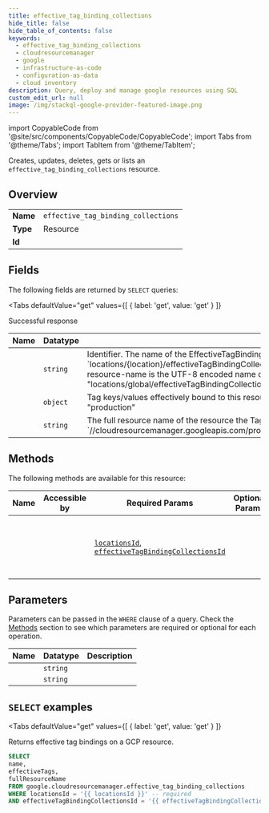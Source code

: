 ```yaml
--- 
title: effective_tag_binding_collections
hide_title: false
hide_table_of_contents: false
keywords:
  - effective_tag_binding_collections
  - cloudresourcemanager
  - google
  - infrastructure-as-code
  - configuration-as-data
  - cloud inventory
description: Query, deploy and manage google resources using SQL
custom_edit_url: null
image: /img/stackql-google-provider-featured-image.png
---
```


import CopyableCode from '@site/src/components/CopyableCode/CopyableCode';
import Tabs from '@theme/Tabs';
import TabItem from '@theme/TabItem';

Creates, updates, deletes, gets or lists an <code>effective_tag_binding_collections</code> resource.

## Overview
<table><tbody>
<tr><td><b>Name</b></td><td><code>effective_tag_binding_collections</code></td></tr>
<tr><td><b>Type</b></td><td>Resource</td></tr>
<tr><td><b>Id</b></td><td><CopyableCode code="google.cloudresourcemanager.effective_tag_binding_collections" /></td></tr>
</tbody></table>

## Fields

The following fields are returned by `SELECT` queries:

<Tabs
    defaultValue="get"
    values={[
        { label: 'get', value: 'get' }
    ]}
>
<TabItem value="get">

Successful response

<table>
<thead>
    <tr>
    <th>Name</th>
    <th>Datatype</th>
    <th>Description</th>
    </tr>
</thead>
<tbody>
<tr>
    <td><CopyableCode code="name" /></td>
    <td><code>string</code></td>
    <td>Identifier. The name of the EffectiveTagBindingCollection, following the convention: `locations/&#123;location&#125;/effectiveTagBindingCollections/&#123;encoded-full-resource-name&#125;` where the encoded-full-resource-name is the UTF-8 encoded name of the GCP resource the TagBindings are bound to. E.g. "locations/global/effectiveTagBindingCollections/%2f%2fcloudresourcemanager.googleapis.com%2fprojects%2f123"</td>
</tr>
<tr>
    <td><CopyableCode code="effectiveTags" /></td>
    <td><code>object</code></td>
    <td>Tag keys/values effectively bound to this resource, specified in namespaced format. For example: "123/environment": "production"</td>
</tr>
<tr>
    <td><CopyableCode code="fullResourceName" /></td>
    <td><code>string</code></td>
    <td>The full resource name of the resource the TagBindings are bound to. E.g. `//cloudresourcemanager.googleapis.com/projects/123`</td>
</tr>
</tbody>
</table>
</TabItem>
</Tabs>

## Methods

The following methods are available for this resource:

<table>
<thead>
    <tr>
    <th>Name</th>
    <th>Accessible by</th>
    <th>Required Params</th>
    <th>Optional Params</th>
    <th>Description</th>
    </tr>
</thead>
<tbody>
<tr>
    <td><a href="#get"><CopyableCode code="get" /></a></td>
    <td><CopyableCode code="select" /></td>
    <td><a href="#parameter-locationsId"><code>locationsId</code></a>, <a href="#parameter-effectiveTagBindingCollectionsId"><code>effectiveTagBindingCollectionsId</code></a></td>
    <td></td>
    <td>Returns effective tag bindings on a GCP resource.</td>
</tr>
</tbody>
</table>

## Parameters

Parameters can be passed in the `WHERE` clause of a query. Check the [Methods](#methods) section to see which parameters are required or optional for each operation.

<table>
<thead>
    <tr>
    <th>Name</th>
    <th>Datatype</th>
    <th>Description</th>
    </tr>
</thead>
<tbody>
<tr id="parameter-effectiveTagBindingCollectionsId">
    <td><CopyableCode code="effectiveTagBindingCollectionsId" /></td>
    <td><code>string</code></td>
    <td></td>
</tr>
<tr id="parameter-locationsId">
    <td><CopyableCode code="locationsId" /></td>
    <td><code>string</code></td>
    <td></td>
</tr>
</tbody>
</table>

## `SELECT` examples

<Tabs
    defaultValue="get"
    values={[
        { label: 'get', value: 'get' }
    ]}
>
<TabItem value="get">

Returns effective tag bindings on a GCP resource.

```sql
SELECT
name,
effectiveTags,
fullResourceName
FROM google.cloudresourcemanager.effective_tag_binding_collections
WHERE locationsId = '{{ locationsId }}' -- required
AND effectiveTagBindingCollectionsId = '{{ effectiveTagBindingCollectionsId }}' -- required;
```
</TabItem>
</Tabs>
